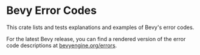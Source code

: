 # Bevy Error Codes

This crate lists and tests explanations and examples of Bevy's error codes.

For the latest Bevy release, you can find a rendered version of the error code descriptions at [bevyengine.org/errors].

[bevyengine.org/errors]: https://bevyengine.org/errors
